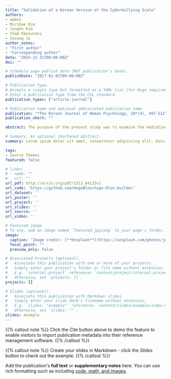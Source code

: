 ```yaml
---
title: "Validation of a Korean Version of the Cyberbullying Scale"
authors:
- admin
- Mirihae Kim
- Jungho Kim
- Chad Ebesutani
- Insung Jo
author_notes:
- "First author"
- "Corresponding author"
date: "2015-12-31T00:00:00Z"
doi: ""

# Schedule page publish date (NOT publication's date).
publishDate: "2017-01-01T00:00:00Z"

# Publication type.
# Accepts a single type but formatted as a YAML list (for Hugo requirements).
# Enter a publication type from the CSL standard.
publication_types: ["article-journal"]

# Publication name and optional abbreviated publication name.
publication: "*The Korean Journal of Woman Psychology, 20*(4), 497-512"
publication_short: ""

abstract: The purpose of the present study was to examine the mediating effects of self-efficacy in the relationship between loneliness and social media addiction. The study was based on 341 undergraduate female students (mean age=20.52 years, SD=1.85) at a university in Seoul, Korea who completed the Revised UCLA Loneliness Scale, Self-Efficacy Scale, and SNS Addiction Tendency Scale. Based on the correlational analyses, results revealed that loneliness was negatively related with self-efficacy and positively related with social media addiction tendency. Self-efficacy was also negatively correlated with social media addiction tendency. Structural equation modeling analyses revealed that self-efficacy fully mediated the relationship between loneliness and social media addiction tendency. These results highlight the importance of evaluating self-efficacy when studying social media addiction, as well as addressing the effects that loneliness may have on self-efficacy in order to lower the risk for social media addiction. Study limitations are also discussed.

# Summary. An optional shortened abstract.
summary: Lorem ipsum dolor sit amet, consectetur adipiscing elit. Duis posuere tellus ac convallis placerat. Proin tincidunt magna sed ex sollicitudin condimentum.

tags:
- Source Themes
featured: false

# links:
# - name: ""
#   url: ""
url_pdf: http://arxiv.org/pdf/1512.04133v1
url_code: 'https://github.com/HugoBlox/hugo-blox-builder'
url_dataset: ''
url_poster: ''
url_project: ''
url_slides: ''
url_source: ''
url_video: ''

# Featured image
# To use, add an image named `featured.jpg/png` to your page's folder. 
image:
  caption: 'Image credit: [**Unsplash**](https://unsplash.com/photos/jdD8gXaTZsc)'
  focal_point: ""
  preview_only: false

# Associated Projects (optional).
#   Associate this publication with one or more of your projects.
#   Simply enter your project's folder or file name without extension.
#   E.g. `internal-project` references `content/project/internal-project/index.md`.
#   Otherwise, set `projects: []`.
projects: []

# Slides (optional).
#   Associate this publication with Markdown slides.
#   Simply enter your slide deck's filename without extension.
#   E.g. `slides: "example"` references `content/slides/example/index.md`.
#   Otherwise, set `slides: ""`.
slides: example
---
```


{{% callout note %}}
Click the *Cite* button above to demo the feature to enable visitors to import publication metadata into their reference management software.
{{% /callout %}}

{{% callout note %}}
Create your slides in Markdown - click the *Slides* button to check out the example.
{{% /callout %}}

Add the publication's **full text** or **supplementary notes** here. You can use rich formatting such as including [code, math, and images](https://docs.hugoblox.com/content/writing-markdown-latex/).
